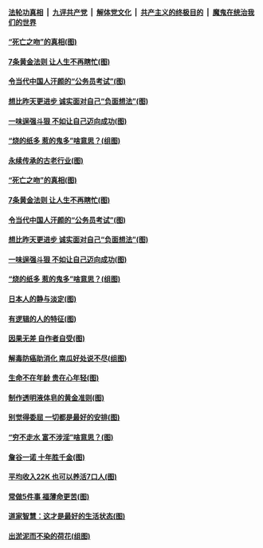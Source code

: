 

####  [法轮功真相](../../../../basic/blob/master/README.md?t=07040431) &nbsp;|&nbsp; [九评共产党](../../../../9ping.md/blob/master/README.md?t=07040431) &nbsp;|&nbsp; [解体党文化](../../../../jtdwh.md/blob/master/README.md?t=07040431)  &nbsp;|&nbsp; [共产主义的终极目的](../../../../gczydzjmd.md/blob/master/README.md?t=07040431) &nbsp;|&nbsp; [魔鬼在统治我们的世界](../../../../mgztzwmdsj.md/blob/master/README.md?t=07040431) 

#### [“死亡之吻”的真相(图)](../pages/p8/938205.md?t=07040431) 

#### [7条黄金法则 让人生不再瞎忙(图)](../pages/p8/938472.md?t=07040431) 

#### [令当代中国人汗颜的“公务员考试”(图)](../pages/p8/938246.md?t=07040431) 

#### [想比昨天更进步 诚实面对自己“负面想法”(图)](../pages/p8/938419.md?t=07040431) 

#### [一味逞强斗狠 不如让自己迈向成功(图)](../pages/p8/937701.md?t=07040431) 

#### [“烧的纸多 惹的鬼多”啥意思？(组图)](../pages/p8/938393.md?t=07040431) 

#### [永续传承的古老行业(图)](../pages/p8/938548.md?t=07040431) 

#### [“死亡之吻”的真相(图)](../pages/p8/938205.md?t=07040431) 

#### [7条黄金法则 让人生不再瞎忙(图)](../pages/p8/938472.md?t=07040431) 

#### [令当代中国人汗颜的“公务员考试”(图)](../pages/p8/938246.md?t=07040431) 

#### [想比昨天更进步 诚实面对自己“负面想法”(图)](../pages/p8/938419.md?t=07040431) 

#### [一味逞强斗狠 不如让自己迈向成功(图)](../pages/p8/937701.md?t=07040431) 

#### [“烧的纸多 惹的鬼多”啥意思？(组图)](../pages/p8/938393.md?t=07040431) 

#### [日本人的静与淡定(图)](../pages/p8/936769.md?t=07040431) 

#### [有逻辑的人的特征(图)](../pages/p8/938239.md?t=07040431) 

#### [因果无差 自作者自受(图)](../pages/p8/938272.md?t=07040431) 

#### [解毒防癌助消化 南瓜好处说不尽(组图)](../pages/p8/937975.md?t=07040431) 

#### [生命不在年龄 贵在心年轻(图)](../pages/p8/937698.md?t=07040431) 

#### [制作透明液体皂的黄金准则(图)](../pages/p8/938207.md?t=07040431) 

#### [别觉得委屈 一切都是最好的安排(图)](../pages/p8/921940.md?t=07040431) 

#### [“穷不走水 富不涉淫”啥意思？(图)](../pages/p8/938176.md?t=07040431) 

#### [詹谷一诺 十年胜千金(图)](../pages/p8/937705.md?t=07040431) 

#### [平均收入22K 也可以养活7口人(图)](../pages/p8/938104.md?t=07040431) 

#### [常做5件事 福薄命更苦(图)](../pages/p8/937990.md?t=07040431) 

#### [道家智慧：这才是最好的生活状态(图)](../pages/p8/900827.md?t=07040431) 

#### [出淤泥而不染的荷花(组图)](../pages/p8/937863.md?t=07040431) 

